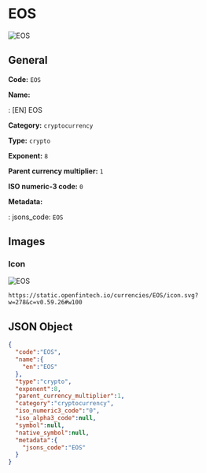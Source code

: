 
# EOS 
![EOS](https://static.openfintech.io/currencies/EOS/icon.svg?w=278&c=v0.59.26#w100)  

## General 
 
**Code:** `EOS` 
 
**Name:** 
 
:	[EN] EOS 
 
**Category:** `cryptocurrency` 
 
**Type:** `crypto` 
 
**Exponent:** `8` 
 
**Parent currency multiplier:** `1` 
 
**ISO numeric-3 code:** `0` 
 
**Metadata:** 
 
:	jsons_code: `EOS` 
 

## Images 

### Icon 
 
![EOS](https://static.openfintech.io/currencies/EOS/icon.svg?w=278&c=v0.59.26#w100)  

```
https://static.openfintech.io/currencies/EOS/icon.svg?w=278&c=v0.59.26#w100
```  

## JSON Object 

```json
{
  "code":"EOS",
  "name":{
    "en":"EOS"
  },
  "type":"crypto",
  "exponent":8,
  "parent_currency_multiplier":1,
  "category":"cryptocurrency",
  "iso_numeric3_code":"0",
  "iso_alpha3_code":null,
  "symbol":null,
  "native_symbol":null,
  "metadata":{
    "jsons_code":"EOS"
  }
}
```  
